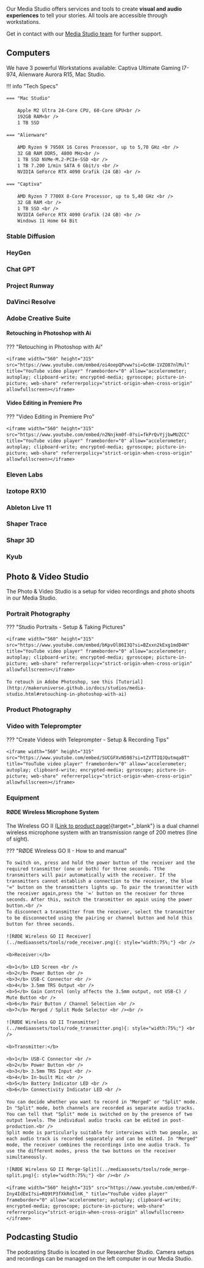 Our Media Studio offers services and tools to create **visual and audio experiences** to tell your stories. All tools are accessible through workstations.

Get in contact with our [Media Studio team](../team/team.md/#media-studio-team) for further support.

## Computers

We have 3 powerful Workstations available: Captiva Ultimate Gaming I7-974, Alienware Aurora R15, Mac Studio.

!!! info "Tech Specs"

    === "Mac Studio"

        Apple M2 Ultra 24-Core CPU, 60-Core GPU<br />
        192GB RAM<br />
        1 TB SSD 

    === "Alienware"

        AMD Ryzen 9 7950X 16 Cores Processor, up to 5,70 GHz <br />
        32 GB RAM DDR5, 4800 MHz<br />
        1 TB SSD NVMe-M.2-PCIe-SSD <br />
        1 TB 7.200 1/min SATA 6 Gbit/s <br />
        NVIDIA GeForce RTX 4090 Grafik (24 GB) <br />

    === "Captiva"

        AMD Ryzen 7 7700X 8-Core Processor, up to 5,40 GHz <br />
        32 GB RAM <br />
        1 TB SSD <br />
        NVIDIA GeForce RTX 4090 Grafik (24 GB) <br />
        Windows 11 Home 64 Bit

### Stable Diffusion

### HeyGen

### Chat GPT

### Project Runway

### DaVinci Resolve

### Adobe Creative Suite

#### Retouching in Photoshop with Ai

??? "Retouching in Photoshop with Ai"

    <iframe width="560" height="315" src="https://www.youtube.com/embed/oi4oepQPvww?si=Gc6W-1VZO87nlMul" title="YouTube video player" frameborder="0" allow="accelerometer; autoplay; clipboard-write; encrypted-media; gyroscope; picture-in-picture; web-share" referrerpolicy="strict-origin-when-cross-origin" allowfullscreen></iframe>

#### Video Editing in Premiere Pro

??? "Video Editing in Premiere Pro"

    <iframe width="560" height="315" src="https://www.youtube.com/embed/n2Nnjkm0f-0?si=fkPrQvYjjbwMUZCC" title="YouTube video player" frameborder="0" allow="accelerometer; autoplay; clipboard-write; encrypted-media; gyroscope; picture-in-picture; web-share" referrerpolicy="strict-origin-when-cross-origin" allowfullscreen></iframe>

### Eleven Labs

### Izotope RX10

### Ableton Live 11

### Shaper Trace

### Shapr 3D

### Kyub

## Photo & Video Studio

The Photo & Video Studio is a setup for video recordings and photo shoots in our Media Studio.

### Portrait Photography

??? "Studio Portraits - Setup & Taking Pictures"

    <iframe width="560" height="315" src="https://www.youtube.com/embed/bKpvOl86I3Q?si=BZxxn2kExg1mdD4H" title="YouTube video player" frameborder="0" allow="accelerometer; autoplay; clipboard-write; encrypted-media; gyroscope; picture-in-picture; web-share" referrerpolicy="strict-origin-when-cross-origin" allowfullscreen></iframe>

    To retouch in Adobe Photoshop, see this [Tutorial](http://makeruniverse.github.io/docs/studios/media-studio.html#retouching-in-photoshop-with-ai)

### Product Photography

### Video with Teleprompter

??? "Create Videos with Teleprompter - Setup & Recording Tips"

    <iframe width="560" height="315" src="https://www.youtube.com/embed/SUCGFXvN598?si=tZVTTIQJQutmqaBT" title="YouTube video player" frameborder="0" allow="accelerometer; autoplay; clipboard-write; encrypted-media; gyroscope; picture-in-picture; web-share" referrerpolicy="strict-origin-when-cross-origin" allowfullscreen></iframe>

### Equipment

#### RØDE Wireless Microphone System

The Wireless GO II [(Link to product page)](https://rode.com/en/user-guides/wireless-go-ii){target="_blank"} is a dual channel wireless microphone system with an transmission range of 200 metres (line of sight).

??? "RØDE Wireless GO II - How to and manual"

    To switch on, press and hold the power button of the receiver and the required transmitter (one or both) for three seconds. Tthe transmitters will pair automatically with the receiver. If the transmitters cannot establish a connection to the receiver, the blue "∞" button on the transmitters lights up. To pair the transmitter with the receiver again,press the '∞' button on the receiver for three seconds. After this, switch the transmitter on again using the power button.<br />
    To disconnect a transmitter from the receiver, select the transmitter to be disconnected using the pairing or channel button and hold this button for three seconds.

    ![RØDE Wireless GO II Receiver](../mediaassets/tools/rode_receiver.png){: style="width:75%;"} <br />

    <b>Receiver:</b>

    <b>1</b> LED Screen <br />
    <b>2</b> Power Button <br />
    <b>3</b> USB-C Connector <br />
    <b>4</b> 3.5mm TRS Output <br />
    <b>5</b> Gain Control (only affects the 3.5mm output, not USB-C) / Mute Button <br />
    <b>6</b> Pair Button / Channel Selection <br />
    <b>7</b> Merged / Split Mode Selector <br /><br />

    ![RØDE Wireless GO II Transmitter](../mediaassets/tools/rode_transmitter.png){: style="width:75%;"} <br />

    <b>Transmitter:</b>

    <b>1</b> USB-C Connector <br />
    <b>2</b> Power Button <br />
    <b>3</b> 3.5mm TRS Input <br />
    <b>4</b> In-built Mic <br />
    <b>5</b> Battery Indicator LED <br />
    <b>6</b> Connectivity Indicator LED <br />

    You can decide whether you want to record in "Merged" or "Split" mode. In "Split" mode, both channels are recorded as separate audio tracks. You can tell that "Split" mode is switched on by the presence of two output levels. The individual audio tracks can be edited in post-production.<br />
    Split mode is particularly suitable for interviews with two people, as each audio track is recorded separately and can be edited. In "Merged" mode, the receiver combines the recordings into one audio track. To use the different modes, press the two buttons on the receiver simultaneously.

    ![RØDE Wireless GO II Merge-Split](../mediaassets/tools/rode_merge-split.png){: style="width:75%;"} <br /><br />

    <iframe width="560" height="315" src="https://www.youtube.com/embed/F-Iny4IdEeI?si=RQ9tP3fXkRnIlnK_" title="YouTube video player" frameborder="0" allow="accelerometer; autoplay; clipboard-write; encrypted-media; gyroscope; picture-in-picture; web-share" referrerpolicy="strict-origin-when-cross-origin" allowfullscreen></iframe>
    
## Podcasting Studio

The podcasting Studio is located in our Researcher Studio. Camera setups and recordings can be managed on the left computer in our Media Studio.